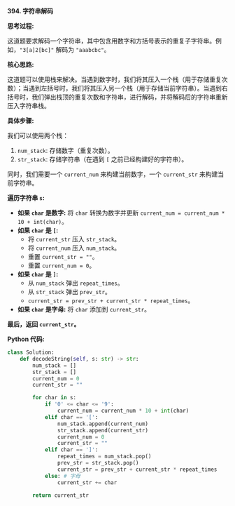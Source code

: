 **394. 字符串解码**

**思考过程:**

这道题要求解码一个字符串，其中包含用数字和方括号表示的重复子字符串。例如，`"3[a]2[bc]"` 解码为 `"aaabcbc"`。

**核心思路:**

这道题可以使用栈来解决。当遇到数字时，我们将其压入一个栈（用于存储重复次数）；当遇到左括号时，我们将其压入另一个栈（用于存储当前字符串）。当遇到右括号时，我们弹出栈顶的重复次数和字符串，进行解码，并将解码后的字符串重新压入字符串栈。

**具体步骤:**

我们可以使用两个栈：
1.  `num_stack`: 存储数字（重复次数）。
2.  `str_stack`: 存储字符串（在遇到 `[` 之前已经构建好的字符串）。

同时，我们需要一个 `current_num` 来构建当前数字，一个 `current_str` 来构建当前字符串。

**遍历字符串 `s`:**

-   **如果 `char` 是数字:** 将 `char` 转换为数字并更新 `current_num = current_num * 10 + int(char)`。
-   **如果 `char` 是 `[`:**
    -   将 `current_str` 压入 `str_stack`。
    -   将 `current_num` 压入 `num_stack`。
    -   重置 `current_str = ""`。
    -   重置 `current_num = 0`。
-   **如果 `char` 是 `]`:**
    -   从 `num_stack` 弹出 `repeat_times`。
    -   从 `str_stack` 弹出 `prev_str`。
    -   `current_str = prev_str + current_str * repeat_times`。
-   **如果 `char` 是字母:** 将 `char` 添加到 `current_str`。

**最后，返回 `current_str`。**

**Python 代码:**

```python
class Solution:
    def decodeString(self, s: str) -> str:
        num_stack = []
        str_stack = []
        current_num = 0
        current_str = ""

        for char in s:
            if '0' <= char <= '9':
                current_num = current_num * 10 + int(char)
            elif char == '[':
                num_stack.append(current_num)
                str_stack.append(current_str)
                current_num = 0
                current_str = ""
            elif char == ']':
                repeat_times = num_stack.pop()
                prev_str = str_stack.pop()
                current_str = prev_str + current_str * repeat_times
            else: # 字母
                current_str += char
        
        return current_str
```
